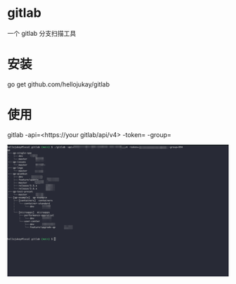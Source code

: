 # gitlab
一个 gitlab 分支扫描工具

# 安装
go get github.com/hellojukay/gitlab

# 使用

gitlab -api=<https://your gitlab/api/v4> -token=<you token> -group=<group id>

![demo](demo.png)
